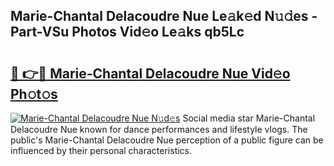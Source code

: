 ## Marie-Chantal Delacoudre Nue Le𝚊k𝚎d N𝚞𝚍es - Part-VSu Photos Vid𝚎o Le𝚊ks qb5Lc

# <h2><a href="http://fb80hnz.evod.top/?m=Marie-Chantal+Delacoudre+Nue">🔗 👉🔴 Marie-Chantal Delacoudre Nue Vid𝚎o Ph𝚘t𝚘s</a></h2>

[![Marie-Chantal Delacoudre Nue N𝚞d𝚎s](https://i.imgur.com/8V9OHl7.gif)](http://fb80hnz.evod.top/?m=Marie-Chantal+Delacoudre+Nue)
Social media star Marie-Chantal Delacoudre Nue known for dance performances and lifestyle vlogs. The public's Marie-Chantal Delacoudre Nue perception of a public figure can be influenced by their personal characteristics. 
